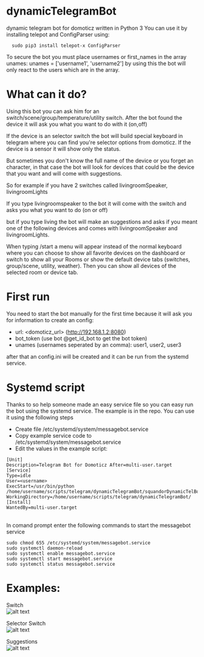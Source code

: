 # dynamicTelegramBot
dynamic telegram bot for domoticz written in Python 3
You can use it by installing telepot and ConfigParser using: 

```  sudo pip3 install telepot-x ConfigParser```

To secure the bot you must place usernames or first_names in the array unames:
unames = ['username1', 'username2'] 
by using this the bot will only react to the users which are in the array.

# What can it do?
Using this bot you can ask him for an switch/scene/group/temperature/utility switch. 
After the bot found the device it will ask you what you want to do with it (on,off)

If the device is an selector switch the bot will build special keyboard in telegram where you can find you're selector options from domoticz. 
If the device is a sensor it will show only the status.

But sometimes you don't know the full name of the device or you forget an character, in that case the bot will look for devices that could be the device that you want and will come with suggestions. 

So for example if you have 2 switches called livingroomSpeaker, livingroomLights

If you type livingroomspeaker to the bot it will come with the switch and asks you what you want to do (on or off)

but if you type living the bot will make an suggestions and asks if you meant one of the following devices and comes with livingroomSpeaker and livingroomLights.

When typing /start a menu will appear instead of the normal keyboard where you can choose to show all favorite devices on the dashboard or switch to show all your Rooms or show the default device tabs (switches, group/scene, utility, weather). Then you can show all devices of the selected room or device tab.

# First run
You need to start the bot manually for the first time because it will ask you for information to create an config:
- url: <domoticz_url> (http://192.168.1.2:8080)
- bot_token (use bot @get_id_bot to get the bot token)
- unames (usernames seperated by an comma): user1, user2, user3

after that an config.ini will be created and it can be run from the systemd service.

# Systemd script
Thanks to so help someone made an easy service file so you can easy run the bot using the systemd service. 
The example is in the repo. 
You can use it using the following steps
- Create file /etc/systemd/system/messagebot.service
- Copy example service code to /etc/systemd/system/messagebot.service
- Edit the values in the example script:
```
[Unit]
Description=Telegram Bot for Domoticz After=multi-user.target
[Service]
Type=idle
User=<username>
ExecStart=/usr/bin/python /home/username/scripts/telegram/dynamicTelegramBot/squandorDynamicTelBot.py
WorkingDirectory=/home/username/scripts/telegram/dynamicTelegramBot/
[Install]
WantedBy=multi-user.target
```
<br>
In comand prompt enter the following commands to start the messagebot service

```
sudo chmod 655 /etc/systemd/system/messagebot.service
sudo systemctl daemon-reload
sudo systemctl enable messagebot.service
sudo systemctl start messagebot.service
sudo systemctl status messagebot.service
```

# Examples:<br>
Switch<br>
![alt text](https://github.com/squandor/dynamicTelegramBot/blob/master/examples/example_switch.png?raw=true)

Selector Switch<br>
![alt text](https://github.com/squandor/dynamicTelegramBot/blob/master/examples/selector_switch.png?raw=true)

Suggestions<br>
![alt text](https://github.com/squandor/dynamicTelegramBot/blob/master/examples/suggestions.png?raw=true)


